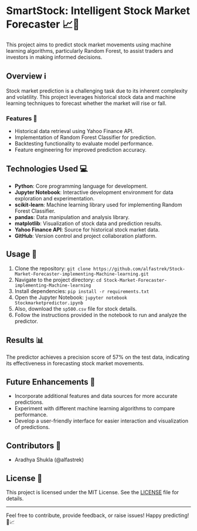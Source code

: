 # SmartStock: Intelligent Stock Market Forecaster 📈🤖

This project aims to predict stock market movements using machine learning algorithms, particularly Random Forest, to assist traders and investors in making informed decisions.

## Overview ℹ️
Stock market prediction is a challenging task due to its inherent complexity and volatility. This project leverages historical stock data and machine learning techniques to forecast whether the market will rise or fall.

### Features 🌟
- Historical data retrieval using Yahoo Finance API.
- Implementation of Random Forest Classifier for prediction.
- Backtesting functionality to evaluate model performance.
- Feature engineering for improved prediction accuracy.

## Technologies Used 💻
- **Python**: Core programming language for development.
- **Jupyter Notebook**: Interactive development environment for data exploration and experimentation.
- **scikit-learn**: Machine learning library used for implementing Random Forest Classifier.
- **pandas**: Data manipulation and analysis library.
- **matplotlib**: Visualization of stock data and prediction results.
- **Yahoo Finance API**: Source for historical stock market data.
- **GitHub**: Version control and project collaboration platform.

## Usage 🚀
1. Clone the repository: `git clone https://github.com/alfastrek/Stock-Market-Forecaster-implementing-Machine-learning.git`
2. Navigate to the project directory: `cd Stock-Market-Forecaster-implementing-Machine-learning`
3. Install dependencies: `pip install -r requirements.txt`
4. Open the Jupyter Notebook: `jupyter notebook Stockmarketpredictor.ipynb`
5. Also, download the `sp500.csv` file for stock details.
6. Follow the instructions provided in the notebook to run and analyze the predictor.

## Results 📊
The predictor achieves a precision score of 57% on the test data, indicating its effectiveness in forecasting stock market movements.

## Future Enhancements 🚀
- Incorporate additional features and data sources for more accurate predictions.
- Experiment with different machine learning algorithms to compare performance.
- Develop a user-friendly interface for easier interaction and visualization of predictions.

## Contributors 👥
- Aradhya Shukla (@alfastrek)

## License 📝
This project is licensed under the MIT License. See the [LICENSE](LICENSE) file for details.

---

Feel free to contribute, provide feedback, or raise issues! Happy predicting! 🚀📈
